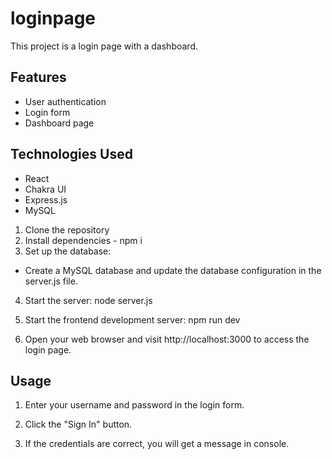 ﻿# loginpage
This project is a login page with a dashboard.

## Features

- User authentication
- Login form
- Dashboard page

## Technologies Used

- React
- Chakra UI
- Express.js
- MySQL

1. Clone the repository
2. Install dependencies - npm i
3. Set up the database:

- Create a MySQL database and update the database configuration in the server.js file.

4. Start the server: node server.js
5. Start the frontend development server: npm run dev

6. Open your web browser and visit http://localhost:3000 to access the login page.

## Usage

1. Enter your username and password in the login form.

2. Click the "Sign In" button.

3. If the credentials are correct, you will get a message in console.






